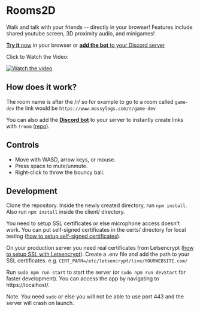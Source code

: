 # Rooms2D

Walk and talk with your friends -- directly in your browser! Features include shared youtube screen, 3D proximity audio, and minigames! 

[**Try it** now](https://www.mossylogs.com/r/general) in your browser or [**add the bot** to your Discord server](https://discord.com/api/oauth2/authorize?client_id=797931723907268698&permissions=8&redirect_uri=https%3A%2F%2Fdiscord.com%2Fapi%2Foauth2%2Fauthorize%3Fclient_id%3D797931723907268698%26permissions%3D68672%26scope%3Dbot&scope=bot)

Click to Watch the Video:

[![Watch the video](https://img.youtube.com/vi/I-PGKSYSXvc/maxresdefault.jpg)](https://youtu.be/I-PGKSYSXvc)

## How does it work?

The room name is after the /r/ so for example to go to a room called `game-dev` the link would be `https://www.mossylogs.com/r/game-dev`

You can also add the [**Discord bot**](https://discord.com/api/oauth2/authorize?client_id=797931723907268698&permissions=8&redirect_uri=https%3A%2F%2Fdiscord.com%2Fapi%2Foauth2%2Fauthorize%3Fclient_id%3D797931723907268698%26permissions%3D68672%26scope%3Dbot&scope=bot) to your server to instantly create links with `!room` ([repo](https://github.com/asheraryam/rooms2d-bot)).

## Controls


- Move with WASD, arrow keys, or mouse. 
- Press space to mute/unmute. 
- Right-click to throw the bouncy ball.


## Development

Clone the repository. Inside the newly created directory, run `npm install`. Also run `npm install` inside the client/ directory.

You need to setup SSL certificates or else microphone access doesn't work. You can put self-signed certificates in the certs/ directory for local testing ([how to setup self-signed certificates](https://www.ryangeddes.com/how-to-guides/linux/how-to-create-a-self-signed-ssl-certificate-on-linux/)). 

On your production server you need real certificates from Letsencrypt ([how to setup SSL with Letsencrypt](https://www.linode.com/docs/guides/install-lets-encrypt-to-create-ssl-certificates/)). Create a .env file and add the path to your SSL certificates. e.g. 
`CERT_PATH=/etc/letsencrypt/live/YOURWEBSITE.com/`

Run `sudo npm run start` to start the server (or `sudo npm run devStart` for faster development). You can access the app by navigating to https://localhost/.

Note. You need `sudo` or else you will not be able to use port 443 and the server will crash on launch.




